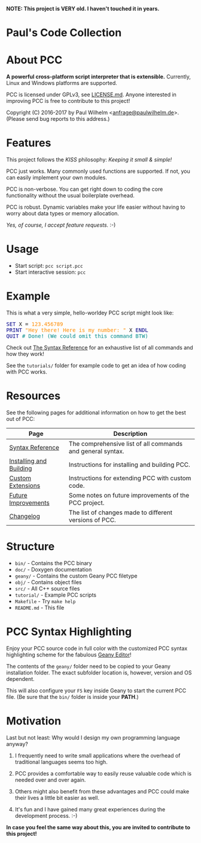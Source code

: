 **NOTE: This project is VERY old. I haven't touched it in years.**

Paul's Code Collection
======================


About PCC
=========

**A powerful cross-platform script interpreter that is extensible.** Currently, Linux and Windows platforms are supported.

PCC is licensed under GPLv3, see [LICENSE.md](doc/LICENSE.md). Anyone interested in improving PCC is free to contribute to this project!

Copyright (C) 2016-2017 by Paul Wilhelm <<anfrage@paulwilhelm.de>>. (Please send bug reports to this address.)


Features
========

This project follows the *KISS* philosophy: *Keeping it small & simple!*

PCC just works. Many commonly used functions are supported. If not, you can easily implement your own modules.

PCC is non-verbose. You can get right down to coding the core functionality without the usual boilerplate overhead.

PCC is robust. Dynamic variables make your life easier without having to worry about data types or memory allocation.

*Yes, of course, I accept feature requests.* :-)


Usage
=====

- Start script: <CODE>pcc script.pcc</CODE>
- Start interactive session: <CODE>pcc</CODE>


Example
=======

This is what a very simple, hello-worldey PCC script might look like:

<PRE><SPAN style="color:DarkBlue">SET</SPAN> X = <SPAN style="color:DarkOrange">123.456789</SPAN>
<SPAN style="color:DarkBlue">PRINT</SPAN> <SPAN style="color:DarkOrange">"Hey there! Here is my number: "</SPAN> X <SPAN style="color:DarkBlue">ENDL</SPAN>
<SPAN style="color:DarkBlue">QUIT</SPAN> <SPAN style="color:DarkCyan"># Done! (We could omit this command BTW)</SPAN>
</PRE>

Check out [The Syntax Reference](doc/SYNTAX.md) for an exhaustive list of all commands and how they work!

See the <CODE>tutorials/</CODE> folder for example code to get an idea of how coding with PCC works.


Resources
=========

See the following pages for additional information on how to get the best out of PCC:

Page | Description
-----|------------
[Syntax Reference](doc/SYNTAX.md)			|	The comprehensive list of all commands and general syntax.
[Installing and Building](doc/INSTALL.md)	|	Instructions for installing and building PCC.
[Custom Extensions](doc/EXTEND.md)			|	Instructions for extending PCC with custom code.
[Future Improvements](doc/IMPROVE.md)		|	Some notes on future improvements of the PCC project.
[Changelog](doc/CHANGED.md)					|	The list of changes made to different versions of PCC.


Structure
=========

- <CODE>bin/</CODE> - Contains the PCC binary
- <CODE>doc/</CODE> - Doxygen documentation
- <CODE>geany/</CODE> - Contains the custom Geany PCC filetype
- <CODE>obj/</CODE> - Contains object files
- <CODE>src/</CODE> - All C++ source files
- <CODE>tutorial/</CODE> - Example PCC scripts
- <CODE>Makefile</CODE> - Try <CODE>make help</CODE>
- <CODE>README.md</CODE> - This file


PCC Syntax Highlighting
=======================

Enjoy your PCC source code in full color with the customized PCC syntax highlighting scheme for the fabulous [Geany Editor](https://www.geany.org/)!

The contents of the <CODE>geany/</CODE> folder need to be copied to your Geany installation folder. The exact subfolder location is, however, version and OS dependent.

This will also configure your <CODE>F5</CODE> key inside Geany to start the current PCC file. (Be sure that the <CODE>bin/</CODE> folder is inside your **PATH**.)

Motivation
==========

Last but not least: Why would I design my own programming language anyway?

1. I frequently need to write small applications where the overhead of traditional languages seems too high.

2. PCC provides a comfortable way to easily reuse valuable code which is needed over and over again.

3. Others might also benefit from these advantages and PCC could make their lives a little bit easier as well.

4. It's fun and I have gained many great experiences during the development process. :-)

**In case you feel the same way about this, you are invited to contribute to this project!**

